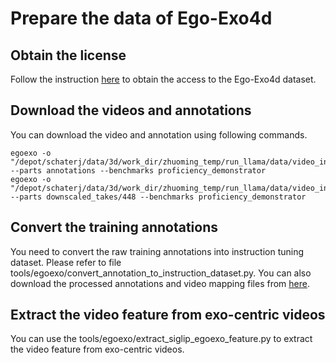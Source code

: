 # Prepare the data of Ego-Exo4d

## Obtain the license
Follow the instruction [here](https://ego-exo4d-data.org/#download) to obtain the access to the Ego-Exo4d dataset.

## Download the videos and annotations 
You can download the video and annotation using following commands.
```
egoexo -o "/depot/schaterj/data/3d/work_dir/zhuoming_temp/run_llama/data/video_instruction_tuning/egoexo_origin" --parts annotations --benchmarks proficiency_demonstrator
egoexo -o "/depot/schaterj/data/3d/work_dir/zhuoming_temp/run_llama/data/video_instruction_tuning/egoexo_origin" --parts downscaled_takes/448 --benchmarks proficiency_demonstrator
```

## Convert the training annotations 
You need to convert the raw training annotations into instruction tuning dataset. Please refer to file tools/egoexo/convert_annotation_to_instruction_dataset.py. You can also download the processed annotations and video mapping files from [here](https://huggingface.co/datasets/zhuomingliu/PAVEDataset/tree/main/annotations/egoexo).


## Extract the video feature from exo-centric videos
You can use the tools/egoexo/extract_siglip_egoexo_feature.py to extract the video feature from exo-centric videos.
